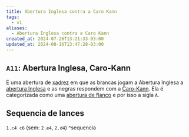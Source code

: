 ```yaml
---
title: Abertura Inglesa contra a Caro Kann
tags:
  - v1
aliases:
  - Abertura Inglesa contra a Caro Kann
created_at: 2024-07-26T13:21:33-03:00
updated_at: 2024-08-16T13:47:28-03:00
---
```


## `A11`: Abertura Inglesa, Caro-Kann

É uma abertura de [xadrez](../../../../sementes/2024/07/06/Xadrez.md) em que as brancas jogam a Abertura Inglesa a [abertura Inglesa](../../../../rascunhos/2024/07/26/Xadrez_Abertura_Inglesa.md) e as negras respondem com a [Caro-Kann](Xadrez_Caro_Kann.md). Ela é categorizada como uma [abertura de flanco](../../../../rascunhos/2024/07/26/Xadrez_Aberturas_de_flanco.md) e por isso a sigla `A`.

## Sequencia de lances
`1.c4 c6` (sem: `2.e4`, `2.d4`) ^sequencia